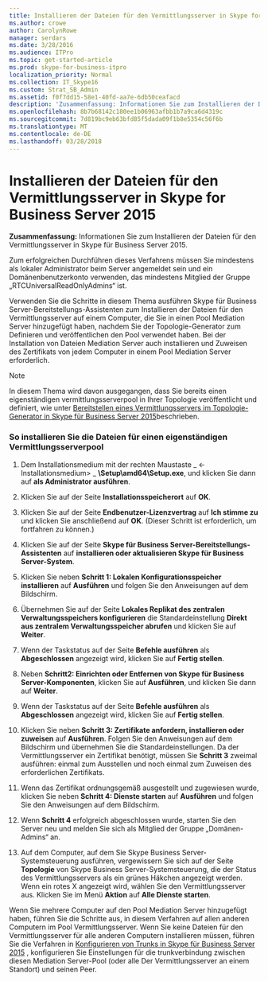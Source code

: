 ```yaml
---
title: Installieren der Dateien für den Vermittlungsserver in Skype for Business Server 2015
ms.author: crowe
author: CarolynRowe
manager: serdars
ms.date: 3/28/2016
ms.audience: ITPro
ms.topic: get-started-article
ms.prod: skype-for-business-itpro
localization_priority: Normal
ms.collection: IT_Skype16
ms.custom: Strat_SB_Admin
ms.assetid: f0f7dd15-58e1-40fd-aa7e-6db50ceafacd
description: 'Zusammenfassung: Informationen Sie zum Installieren der Dateien für den Vermittlungsserver in Skype für Business Server 2015.'
ms.openlocfilehash: 8b7b68142c180ee1b06963afbb1b7a9ca6d4319c
ms.sourcegitcommit: 7d819bc9eb63bfd85f5dada09f1b8e5354c56f6b
ms.translationtype: MT
ms.contentlocale: de-DE
ms.lasthandoff: 03/28/2018
---
```

# <a name="install-the-files-for-mediation-server-in-skype-for-business-server-2015"></a>Installieren der Dateien für den Vermittlungsserver in Skype for Business Server 2015
 
**Zusammenfassung:** Informationen Sie zum Installieren der Dateien für den Vermittlungsserver in Skype für Business Server 2015.
  
Zum erfolgreichen Durchführen dieses Verfahrens müssen Sie mindestens als lokaler Administrator beim Server angemeldet sein und ein Domänenbenutzerkonto verwenden, das mindestens Mitglied der Gruppe „RTCUniversalReadOnlyAdmins“ ist.
  
Verwenden Sie die Schritte in diesem Thema ausführen Skype für Business Server-Bereitstellungs-Assistenten zum Installieren der Dateien für den Vermittlungsserver auf einem Computer, die Sie in einen Pool Mediation Server hinzugefügt haben, nachdem Sie der Topologie-Generator zum Definieren und veröffentlichen den Pool verwendet haben. Bei der Installation von Dateien Mediation Server auch installieren und Zuweisen des Zertifikats von jedem Computer in einem Pool Mediation Server erforderlich. 
  
> [!NOTE]
> In diesem Thema wird davon ausgegangen, dass Sie bereits einen eigenständigen vermittlungsserverpool in Ihrer Topologie veröffentlicht und definiert, wie unter [Bereitstellen eines Vermittlungsservers im Topologie-Generator in Skype für Business Server 2015](deploy-a-mediation-server.md)beschrieben. 
  
### <a name="to-install-the-files-for-a-stand-alone-mediation-server-pool"></a>So installieren Sie die Dateien für einen eigenständigen Vermittlungsserverpool

1. Dem Installationsmedium mit der rechten Maustaste _ \<-Installationsmedium\> _ **\Setup\amd64\Setup.exe**, und klicken Sie dann auf **als Administrator ausführen**.
    
2. Klicken Sie auf der Seite **Installationsspeicherort** auf **OK**.
    
3. Klicken Sie auf der Seite **Endbenutzer-Lizenzvertrag** auf **Ich stimme zu** und klicken Sie anschließend auf **OK**. (Dieser Schritt ist erforderlich, um fortfahren zu können.)
    
4. Klicken Sie auf der Seite **Skype für Business Server-Bereitstellungs-Assistenten** auf **installieren oder aktualisieren Skype für Business Server-System**.
    
5. Klicken Sie neben **Schritt 1: Lokalen Konfigurationsspeicher installieren** auf **Ausführen** und folgen Sie den Anweisungen auf dem Bildschirm.
    
6. Übernehmen Sie auf der Seite **Lokales Replikat des zentralen Verwaltungsspeichers konfigurieren** die Standardeinstellung **Direkt aus zentralem Verwaltungsspeicher abrufen** und klicken Sie auf **Weiter**.
    
7. Wenn der Taskstatus auf der Seite **Befehle ausführen** als **Abgeschlossen** angezeigt wird, klicken Sie auf **Fertig stellen**.
    
8. Neben **Schritt2: Einrichten oder Entfernen von Skype für Business Server-Komponenten**, klicken Sie auf **Ausführen**, und klicken Sie dann auf **Weiter**.
    
9. Wenn der Taskstatus auf der Seite **Befehle ausführen** als **Abgeschlossen** angezeigt wird, klicken Sie auf **Fertig stellen**.
    
10. Klicken Sie neben **Schritt 3: Zertifikate anfordern, installieren oder zuweisen** auf **Ausführen**. Folgen Sie den Anweisungen auf dem Bildschirm und übernehmen Sie die Standardeinstellungen. Da der Vermittlungsserver ein Zertifikat benötigt, müssen Sie **Schritt 3** zweimal ausführen: einmal zum Ausstellen und noch einmal zum Zuweisen des erforderlichen Zertifikats.
    
11. Wenn das Zertifikat ordnungsgemäß ausgestellt und zugewiesen wurde, klicken Sie neben **Schritt 4: Dienste starten** auf **Ausführen** und folgen Sie den Anweisungen auf dem Bildschirm.
    
12. Wenn **Schritt 4** erfolgreich abgeschlossen wurde, starten Sie den Server neu und melden Sie sich als Mitglied der Gruppe „Domänen-Admins“ an.
    
13. Auf dem Computer, auf dem Sie Skype Business Server-Systemsteuerung ausführen, vergewissern Sie sich auf der Seite **Topologie** von Skype Business Server-Systemsteuerung, die der Status des Vermittlungsservers als ein grünes Häkchen angezeigt werden. Wenn ein rotes X angezeigt wird, wählen Sie den Vermittlungsserver aus. Klicken Sie im Menü **Aktion** auf **Alle Dienste starten**. 
    
Wenn Sie mehrere Computer auf den Pool Mediation Server hinzugefügt haben, führen Sie die Schritte aus, in diesem Verfahren auf allen anderen Computern im Pool Vermittlungsserver. Wenn Sie keine Dateien für den Vermittlungsserver für alle anderen Computern installieren müssen, führen Sie die Verfahren in [Konfigurieren von Trunks in Skype für Business Server 2015](configure-trunks.md) , konfigurieren Sie Einstellungen für die trunkverbindung zwischen diesen Mediation Server-Pool (oder alle Der Vermittlungsserver an einem Standort) und seinen Peer.

